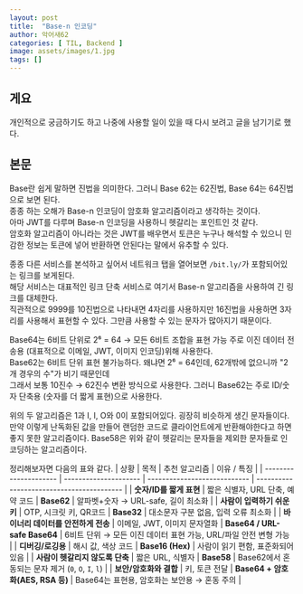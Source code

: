 ```yaml
---
layout: post
title:  "Base-n 인코딩"
author: 악어새62
categories: [ TIL, Backend ]
image: assets/images/1.jpg
tags: []
---
```

## 게요

개인적으로 궁금하기도 하고 나중에 사용할 일이 있을 때 다시 보려고 글을 남기기로 했다.

## 본문

 Base란 쉽게 말하면 진법을 의미한다. 그러니 Base 62는 62진법, Base 64는 64진법으로 보면 된다.  
종종 하는 오해가 Base-n 인코딩이 암호화 알고리즘이라고 생각하는 것이다.  
아마 JWT를 다루며 Base-n 인코딩을 사용하니 헷갈리는 포인트인 것 같다.  
암호화 알고리즘이 아니라는 것은 JWT를 배우면서 토큰은 누구나 해석할 수 있으니 민감한 정보는 토큰에 넣어 반환하면 안된다는 말에서 유추할 수 있다.  

종종 다른 서비스를 본석하고 싶어서 네트워크 탭을 열어보면 `/bit.ly/`가 포함되어있는 링크를 보게된다.  
해당 서비스는 대표적인 링크 단축 서비스로 여기서 Base-n 알고리즘을 사용하여 긴 링크를 대체한다.  
직관적으로 9999를 10진법으로 나타내면 4자리를 사용하지만 16진법을 사용하면 3자리를 사용해서 표현할 수 있다. 그만큼 사용할 수 있는 문자가 많아지기 때문이다.

Base64는 6비트 단위로 2⁶ = 64 → 모든 6비트 조합을 표현 가능
주로 이진 데이터 전송용 (대표적으로 이메일, JWT, 이미지 인코딩)위해 사용한다.  
Base62는 6비트 단위 표현 불가능하다. 왜냐면 2⁶ = 64인데, 62개밖에 없으니까 "2개 경우의 수"가 비기 때문인데  
그래서 보통 10진수 → 62진수 변환 방식으로 사용한다. 그러니 Base62는 주로 ID/숫자 단축용 (숫자를 더 짧게 표현)으로 사용한다.

위의 두 알고리즘은 1과 I, l, O와 0이 포함되어있다. 굉장히 비슷하게 생긴 문자들이다.   
만약 이렇게 난독화된 값을 만들어 랜덤한 코드로 클라이언트에게 반환해야한다고 하면 좋지 못한 알고리즘이다. 
Base58은 위와 같이 헷갈리는 문자들을 제외한 문자들로 인코딩하는 알고리즘이다.  

정리해보자면 다음의 표와 같다.
| 상황                    | 목적                    | 추천 알고리즘                      | 이유 / 특징                                   |
| --------------------- | --------------------- | ---------------------------- | ----------------------------------------- |
| **숫자/ID를 짧게 표현**      | 짧은 식별자, URL 단축, 예약 코드 | **Base62**                   | 알파벳+숫자 → URL-safe, 길이 최소화                 |
| **사람이 입력하기 쉬운 키**     | OTP, 시크릿 키, QR코드      | **Base32**                   | 대소문자 구분 없음, 입력 오류 최소화                     |
| **바이너리 데이터를 안전하게 전송** | 이메일, JWT, 이미지 문자열화    | **Base64 / URL-safe Base64** | 6비트 단위 → 모든 이진 데이터 표현 가능, URL/파일 안전 변형 가능 |
| **디버깅/로깅용**           | 해시 값, 색상 코드           | **Base16 (Hex)**             | 사람이 읽기 편함, 표준화되어 있음                       |
| **사람이 헷갈리지 않도록 단축**   | 짧은 URL, 식별자           | **Base58**                   | Base62에서 혼동되는 문자 제거 (`0`, `O`, `I`, `l`)  |
| **보안/암호화와 결합**        | 키, 토큰 전달              | **Base64 + 암호화(AES, RSA 등)** | Base64는 표현용, 암호화는 보안용 → 혼동 주의             |

